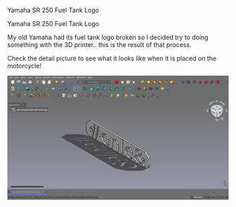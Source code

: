 Yamaha SR 250 Fuel Tank Logo

Yamaha SR 250 Fuel Tank Logo

My old Yamaha had its fuel tank logo broken so I decided try to doing something with the 3D printer.. this is the result of that process.

Check the detail picture to see what it looks like when it is placed on the motorcycle!

![alt text](https://github.com/Imejpul/3DPrinting/blob/main/16_FuelTankLogoSR/SR250FuelTankLogo.png "FreeCad View")
